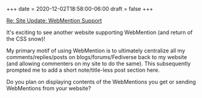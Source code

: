 +++
date = 2020-12-02T18:58:00-06:00
draft = false
+++

<a class="u-in-reply-to" href="https://christine.website/blog/webmention-support-2020-12-02">Re: Site Update: WebMention Support</a>

It's exciting to see another website supporting WebMention (and return of the CSS snow)!

My primary motif of using WebMention is to ultimately centralize all my comments/replies/posts on blogs/forums/Fediverse back to my website (and allowing commenters on my site to do the same). This subsequently prompted me to add a short note/title-less post section here.

Do you plan on displaying contents of the WebMentions you get or sending WebMentions from your website?
